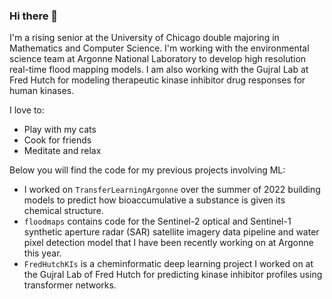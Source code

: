 ### Hi there 👋

I'm a rising senior at the University of Chicago double majoring in Mathematics and Computer Science. I'm working with the environmental science team at Argonne National Laboratory to develop high resolution real-time flood mapping models. I am also working with the Gujral Lab at Fred Hutch for modeling therapeutic kinase inhibitor drug responses for human kinases.

I love to:
- Play with my cats
- Cook for friends
- Meditate and relax

Below you will find the code for my previous projects involving ML:
* I worked on `TransferLearningArgonne` over the summer of 2022 building models to predict how bioaccumulative a substance is given its chemical structure.
* `floodmaps` contains code for the Sentinel-2 optical and Sentinel-1 synthetic aperture radar (SAR) satellite imagery data pipeline and water pixel detection model that I have been recently working on at Argonne this year.
* `FredHutchKIs` is a cheminformatic deep learning project I worked on at the Gujral Lab of Fred Hutch for predicting kinase inhibitor profiles using transformer networks.
<!--
**davdma/davdma** is a ✨ _special_ ✨ repository because its `README.md` (this file) appears on your GitHub profile.

Here are some ideas to get you started:

- 🔭 I’m currently working on ...
- 🌱 I’m currently learning ...
- 👯 I’m looking to collaborate on ...
- 🤔 I’m looking for help with ...
- 💬 Ask me about ...
- 📫 How to reach me: ...
- 😄 Pronouns: ...
- ⚡ Fun fact: ...
-->
